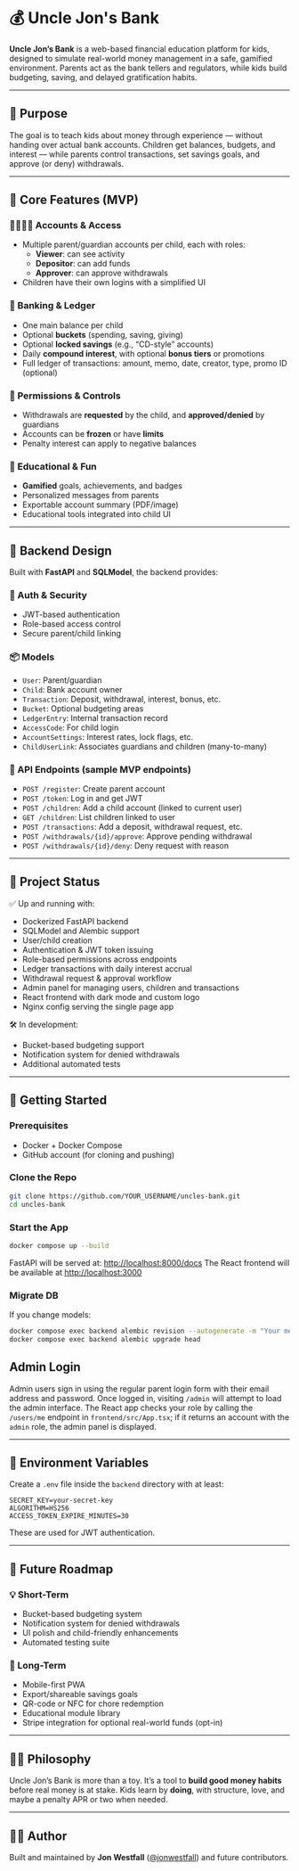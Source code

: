 # 💰 Uncle Jon's Bank

**Uncle Jon’s Bank** is a web-based financial education platform for kids, designed to simulate real-world money management in a safe, gamified environment. Parents act as the bank tellers and regulators, while kids build budgeting, saving, and delayed gratification habits.

---

## 🎯 Purpose

The goal is to teach kids about money through experience — without handing over actual bank accounts. Children get balances, budgets, and interest — while parents control transactions, set savings goals, and approve (or deny) withdrawals.

---

## 🧩 Core Features (MVP)

### 👨‍👩‍👧‍👦 Accounts & Access
- Multiple parent/guardian accounts per child, each with roles:
  - **Viewer**: can see activity
  - **Depositor**: can add funds
  - **Approver**: can approve withdrawals
- Children have their own logins with a simplified UI

### 💸 Banking & Ledger
- One main balance per child
- Optional **buckets** (spending, saving, giving)
- Optional **locked savings** (e.g., “CD-style” accounts)
- Daily **compound interest**, with optional **bonus tiers** or promotions
- Full ledger of transactions: amount, memo, date, creator, type, promo ID (optional)

### 🔐 Permissions & Controls
- Withdrawals are **requested** by the child, and **approved/denied** by guardians
- Accounts can be **frozen** or have **limits**
- Penalty interest can apply to negative balances

### 🧠 Educational & Fun
- **Gamified** goals, achievements, and badges
- Personalized messages from parents
- Exportable account summary (PDF/image)
- Educational tools integrated into child UI

---

## 🔧 Backend Design

Built with **FastAPI** and **SQLModel**, the backend provides:

### 🔐 Auth & Security
- JWT-based authentication
- Role-based access control
- Secure parent/child linking

### 📦 Models
- `User`: Parent/guardian
- `Child`: Bank account owner
- `Transaction`: Deposit, withdrawal, interest, bonus, etc.
- `Bucket`: Optional budgeting areas
- `LedgerEntry`: Internal transaction record
- `AccessCode`: For child login
- `AccountSettings`: Interest rates, lock flags, etc.
- `ChildUserLink`: Associates guardians and children (many-to-many)

### 📡 API Endpoints (sample MVP endpoints)
- `POST /register`: Create parent account
- `POST /token`: Log in and get JWT
- `POST /children`: Add a child account (linked to current user)
- `GET /children`: List children linked to user
- `POST /transactions`: Add a deposit, withdrawal request, etc.
- `POST /withdrawals/{id}/approve`: Approve pending withdrawal
- `POST /withdrawals/{id}/deny`: Deny request with reason

---

## 🧪 Project Status

✅ Up and running with:
- Dockerized FastAPI backend
- SQLModel and Alembic support
- User/child creation
- Authentication & JWT token issuing
- Role-based permissions across endpoints
- Ledger transactions with daily interest accrual
- Withdrawal request & approval workflow
- Admin panel for managing users, children and transactions
- React frontend with dark mode and custom logo
- Nginx config serving the single page app

🛠️ In development:
- Bucket-based budgeting support
- Notification system for denied withdrawals
- Additional automated tests

---

## 🚀 Getting Started

### Prerequisites
- Docker + Docker Compose
- GitHub account (for cloning and pushing)

### Clone the Repo

```bash
git clone https://github.com/YOUR_USERNAME/uncles-bank.git
cd uncles-bank
```

### Start the App

```bash
docker compose up --build
```

FastAPI will be served at: [http://localhost:8000/docs](http://localhost:8000/docs)
The React frontend will be available at [http://localhost:3000](http://localhost:3000)

### Migrate DB

If you change models:

```bash
docker compose exec backend alembic revision --autogenerate -m "Your message"
docker compose exec backend alembic upgrade head
```

## Admin Login

Admin users sign in using the regular parent login form with their email address
and password. Once logged in, visiting `/admin` will attempt to load the admin
interface. The React app checks your role by calling the `/users/me` endpoint in
`frontend/src/App.tsx`; if it returns an account with the `admin` role, the
admin panel is displayed.

---

## 🔐 Environment Variables

Create a `.env` file inside the `backend` directory with at least:

```env
SECRET_KEY=your-secret-key
ALGORITHM=HS256
ACCESS_TOKEN_EXPIRE_MINUTES=30
```

These are used for JWT authentication.

---

## 🧠 Future Roadmap

### 💡 Short-Term
- Bucket-based budgeting system
- Notification system for denied withdrawals
- UI polish and child-friendly enhancements
- Automated testing suite

### 🧠 Long-Term
- Mobile-first PWA
- Export/shareable savings goals
- QR-code or NFC for chore redemption
- Educational module library
- Stripe integration for optional real-world funds (opt-in)

---

## 👨‍👧 Philosophy

Uncle Jon’s Bank is more than a toy. It’s a tool to **build good money habits** before real money is at stake. Kids learn by **doing**, with structure, love, and maybe a penalty APR or two when needed.

---

## 🧑‍💻 Author

Built and maintained by **Jon Westfall** ([@jonwestfall](https://github.com/jonwestfall)) and future contributors.
